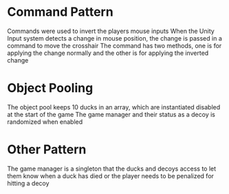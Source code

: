 # Command Pattern
Commands were used to invert the players mouse inputs
When the Unity Input system detects a change in mouse position, the change is passed in a command to move the crosshair
The command has two methods, one is for applying the change normally and the other is for applying the inverted change

# Object Pooling
The object pool keeps 10 ducks in an array, which are instantiated disabled at the start of the game
The game manager and their status as a decoy is randomized when enabled

# Other Pattern
The game manager is a singleton that the ducks and decoys access to let them know when a duck has died or the player needs to be penalized for hitting a decoy

